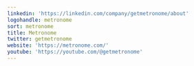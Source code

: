 ```yaml
---
linkedin: 'https://linkedin.com/company/getmetronome/about'
logohandle: metronome
sort: metronome
title: Metronome
twitter: getmetronome
website: 'https://metronome.com/'
youtube: 'https://youtube.com/@getmetronome'
---
```

